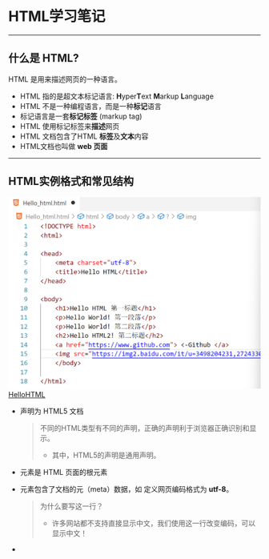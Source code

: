 # HTML学习笔记

---

## 什么是 HTML?

HTML 是用来描述网页的一种语言。

- HTML 指的是超文本标记语言: **H**yper**T**ext **M**arkup **L**anguage
- HTML 不是一种编程语言，而是一种**标记**语言
- 标记语言是一套**标记标签** (markup tag)
- HTML 使用标记标签来**描述**网页
- HTML 文档包含了HTML **标签**及**文本**内容
- HTML文档也叫做 **web 页面**

---

## HTML实例格式和常见结构

![image-20250324192341895](html1.png)
[HelloHTML](<Hello_html.html>)
- **<!DOCTYPE html>** 声明为 HTML5 文档

  > 不同的HTML类型有不同的声明，正确的声明利于浏览器正确识别和显示。
  >
  > - 其中，HTML5的声明是通用声明。

- **<html>** 元素是 HTML 页面的根元素

- **<head>** 元素包含了文档的元（meta）数据，如 **<meta charset="utf-8">** 定义网页编码格式为 **utf-8**。

  > 为什么要写这一行？
  >
  > - 许多网站都不支持直接显示中文，我们使用这一行改变编码，可以显示中文！

- **<title>** 元素描述了文档的标题

  > 这是在地址栏显示的内容

- **<body>** 元素包含了可见的页面内容

- **<h1>** 元素定义一个大标题

  > 用`<h1>`直到`<h6>`都能定义标题，层级不同。

- **<p>** 元素定义一个段落

- **`<br>`** 元素定义换行

- `<a>`来定义链接

  > 参考格式：`<a href="https://www.github.com">这是指向github的链接</a>`
  >
  > - ***注意*** 不能省略`https://` ，否则会指向服务器中的某页面，而不是外部的链接！！
  > - ***注意*** 在herf属性中添加链接。

- `<img>`来定义图片

  > 参考格式：`<img src="/images/logo.png" width="258" height="39" />`
  >
  > - ***注意*** 如果你添加了width和height标签，那么实际图片将按照此尺寸显示，如果你的图片不是这个分辨率，那么会被拉伸或者压缩，**非常难看！！！！！！！！！！！！！**
  > - ***注意*** 在src属性中添加链接，可以是本地，也可以是外链等。



# HTML 元素

------

HTML 文档由 HTML 元素定义。

------

## HTML 元素

| 开始标签 *             | 元素内容     | 结束标签 * |
| :--------------------- | :----------- | :--------- |
| `<p>`                    | 这是一个段落 | `</p>`       |
| `<a href="default.htm">` | 这是一个链接 | `</a>`       |
| `<br>`                  | 换行         |`无`         |

*****开始标签常被称为**起始标签（opening tag）**，结束标签常称为**闭合标签（closing tag）**。

> 有些标签没有结束标签，如换行；有些没有任何内容。下面给出一些知识👇👇👇
>
> ## HTML 空元素
>
> 没有内容的 HTML 元素被称为空元素。空元素是在开始标签中关闭的。
>
> `<br>` 就是没有关闭标签的空元素（`<br>` 标签定义换行）。
>
> 在 XHTML、XML 以及未来版本的 HTML 中，所有元素都必须被关闭。
>
> 在开始标签中添加斜杠，比如 `<br />`，是关闭空元素的正确方法，HTML、XHTML 和 XML 都接受这种方式。
>
> 即使 `<br>` 在所有浏览器中都是有效的，但使用 `<br />` 其实是更长远的保障。
>
> 

- 经过经常忘记这两个标签的我的实测，没有闭合标签</body>和</html>也是可以正常显示的，原因如下：

  > 1. **HTML5的容错设计**：
  >    - HTML5规范明确允许省略某些闭合标签（如`</html>`、`</body>`），浏览器会自动补全缺失的结构。
  >    - 即使未显式声明`<html>`或`<body>`，解析器仍会隐式创建这些元素。
  > 2. **浏览器的纠错机制**：
  >    - 现代浏览器内置了强大的解析器（如WebKit、Blink），能自动修复不规范的HTML结构。
  >    - 遇到未闭合标签时，解析器会根据上下文推断闭合位置，构建正确的DOM树。
  > 3. **标签作用的隐式终止**：
  >    - 当遇到新的块级元素（如`<div>`）或文件结束时，浏览器会主动闭合之前的未闭合标签。
  >    - `</body>`和`</html>`的实际作用在文档流结束时自动终止，因此不影响内容渲染。
  > 4. **标准模式的影响**：
  >    - 正确的`<!DOCTYPE html>`声明触发标准模式，此时浏览器更严格遵循HTML5的容错规则。
  >    - 怪异模式下的处理方式可能不同，但现代开发已普遍采用标准模式。
  >
  > 示例解析过程：
  >
  > ```html
  > <!DOCTYPE html>
  > <title>Test</title>
  > <p>内容
  > ```
  >
  > 浏览器会自动构建为：
  >
  > ```html
  > <html>
  >  <head>
  >   <title>Test</title>
  >  </head>
  >  <body>
  >   <p>内容</p>
  >  </body>
  > </html>
  > ```
  >
  > ***但不要依赖这种做法。忘记使用结束标签会产生不可预料的结果或错误。***

---

## HTML 元素语法

- HTML 元素以**开始标签**起始
- HTML 元素以**结束标签**终止
- **元素的内容**是开始标签与结束标签之间的内容
- 某些 HTML 元素具有**空内容（empty content）**
- 空元素**在开始标签中进行关闭**（以开始标签的结束而结束）
- 大多数 HTML 元素可拥有**属性**

- HTML 标签对大小写不敏感：<P> 等同于 <p>。许多网站都使用大写的 HTML 标签。



# HTML 属性

![image-20250324201050677](html2.png)

------

属性是 HTML 元素提供的附加信息。

属性通常出现在 HTML 标签的开始标签中，用于定义元素的行为、样式、内容或其他特性。

属性总是以 **name="value"** 的形式写在标签内，**name** 是属性的名称，**value** 是属性的值。

------

## HTML 属性

- HTML 元素可以设置**属性**
- 属性可以在元素中添加**附加信息**
- 属性一般描述于**开始标签**
- 属性总是以名称/值对的形式出现，**比如：name="value"**。

------

## 属性实例

HTML 链接由 <a> 标签定义。链接的地址在 **href 属性**中指定：

`<a href="http://www.666.com">哇奥！！！</a>`👈这就是一个属性实例😊

---

## HTML 属性常用引用属性值

属性值应该始终被包括在引号内。

双引号是最常用的，不过使用单引号也没有问题。

- 但是如果属性值内包含单/双引号，则你只能使用另一种引号。

---

### 全局属性

全局属性是所有 HTML 元素都可以使用的属性。

**id**：为元素指定唯一的标识符。

```html
<div id="header">This is the header</div>
```

**class**：为元素指定一个或多个类名，用于 CSS 或 JavaScript 选择。

```html
<p class="text highlight">This is a highlighted text.</p>
```

**style**：用于直接在元素上应用 CSS 样式。

```html
<p style="color: blue; font-size: 14px;">This is a styled paragraph.</p>
```

**title**：为元素提供额外的提示信息，通常在鼠标悬停时显示。

```html
<abbr title="HyperText Markup Language">HTML</abbr>
```

**data-\***：用于存储自定义数据，通常通过 JavaScript 访问。

```html
<div data-user-id="12345">User Info</div>
```

### 特定元素的属性

某些属性仅适用于特定的 HTML 元素。

**`href`**（用于 `<a>` 和 `<link>` 元素）：指定链接的目标 URL。

```html
<a href="https://www.example.com">Visit Example</a>
```

**`src`**（用于 `<img>`, `<script>`, `<iframe>` 等元素）：指定外部资源的 URL。

```html
<img src="image.jpg" alt="An example image">
```

alt（用于 `<img>` 元素）：为图像提供替代文本，当图像无法显示时显示。

```html
<img src="image.jpg" alt="An example image">
```

**`type`**（用于 `<input>` 和 `<button>` 元素）：指定输入控件的类型。

```html
<input type="text" placeholder="Enter your name">
```

**`value`**（用于 `<input>`, `<button>`, `<option>` 等元素）：指定元素的初始值。

```html
<input type="text" value="Default Value">
```

disabled（用于表单元素）：禁用元素，使其不可交互。

```html
<input type="text" disabled>
```

**`checked`**（用于 `<input type="checkbox">` 和 `<input type="radio">`）：指定复选框或单选按钮是否被选中。

```html
<input type="checkbox" checked>
```

**`placeholder`**（用于 `<input>` 和 `<textarea>` 元素）：在输入框中显示提示文本。

```html
<input type="text" placeholder="Enter your email">
```

**`target`**（用于 `<a>` 和 `<form>` 元素）：指定链接或表单提交的目标窗口或框架。

```html
<a href="https://www.example.com" target="_blank">Open in new tab</a>
```

### 布尔属性

布尔属性是指不需要值的属性，它们的存在即表示 true，不存在则表示 false。

**disabled**：禁用元素。

```html
<input type="text" disabled>
```

**readonly**：使输入框只读。

```html
<input type="text" readonly>
```

**required**：指定输入字段为必填项。

```html
<input type="text" required>
```

**`autoplay`**（用于 `<audio>` 和 `<video>` 元素）：自动播放媒体。

```html
<video src="video.mp4" autoplay></video>
```

### 自定义属性

HTML5 引入了 **data-\*** 属性，允许开发者自定义属性来存储额外的数据。

**data-\***：用于存储自定义数据，通常通过 JavaScript 访问。

```html
<div data-user-id="12345" data-role="admin">User Info</div>
```

### 事件处理属性

HTML 元素可以通过事件处理属性来响应特定的事件，如点击、鼠标悬停等。

**onclick**：当用户点击元素时触发。

```html
<button onclick="alert('Button clicked!')">Click Me</button>
```

**onmouseover**：当用户将鼠标悬停在元素上时触发。

```html
<div onmouseover="this.style.backgroundColor='yellow'">Hover over me</div>
```

**onchange**：当元素的值发生变化时触发。

```html
<input type="text" onchange="alert('Value changed!')">
```
